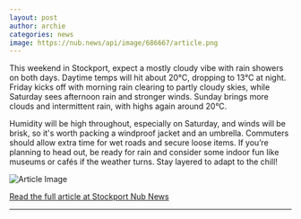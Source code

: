```yaml
---
layout: post
author: archie
categories: news
image: https://nub.news/api/image/686667/article.png
---
```

This weekend in Stockport, expect a mostly cloudy vibe with rain showers on both days. Daytime temps will hit about 20°C, dropping to 13°C at night. Friday kicks off with morning rain clearing to partly cloudy skies, while Saturday sees afternoon rain and stronger winds. Sunday brings more clouds and intermittent rain, with highs again around 20°C. 

Humidity will be high throughout, especially on Saturday, and winds will be brisk, so it's worth packing a windproof jacket and an umbrella. Commuters should allow extra time for wet roads and secure loose items. If you’re planning to head out, be ready for rain and consider some indoor fun like museums or cafés if the weather turns. Stay layered to adapt to the chill!

![Article Image](https://nub.news/api/image/686667/article.png)

[Read the full article at Stockport Nub News](https://stockport.nub.news/news/weather-news/weekend-weather-forecast-for-stockport-29-aug-to-31-aug-270256)

---
